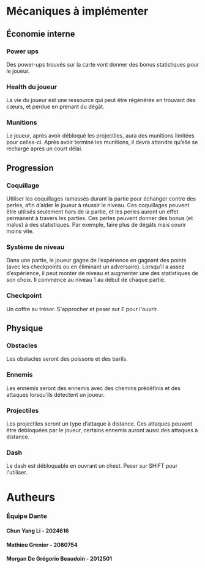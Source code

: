 # Mécaniques à implémenter
## Économie interne
### Power ups
Des power-ups trouvés sur la carte vont donner des bonus statistiques pour le joueur.
### Health du joueur
La vie du joueur est une ressource qui peut être régénérée en trouvant des cœurs, et perdue en prenant du dégât.
### Munitions
Le joueur, après avoir débloqué les projectiles, aura des munitions limitées pour celles-ci. Après avoir terminé les munitions, il devra attendre qu’elle se recharge après un court délai.
## Progression
### Coquillage
Utiliser les coquillages ramassés durant la partie pour échanger contre des perles, afin d’aider le joueur à réussir le niveau. Ces coquillages peuvent être utilisés seulement hors de la partie, et les perles auront un effet permanent à travers les parties. Ces perles peuvent donner des bonus (et malus) à des statistiques. Par exemple, faire plus de dégâts mais courir moins vite.

### Système de niveau
Dans une partie, le joueur gagne de l’expérience en gagnant des points (avec les checkpoints ou en éliminant un adversaire). Lorsqu’il a assez d’expérience, il peut monter de niveau et augmenter une des statistiques de son choix. Il commence au niveau 1 au début de chaque partie. 
### Checkpoint
Un coffre au trésor. S'approcher et peser sur E pour l'ouvrir.

## Physique
### Obstacles
Les obstacles seront des poissons et des barils. 
### Ennemis
Les ennemis seront des ennemis avec des chemins prédéfinis et des attaques lorsqu’ils détectent un joueur.
### Projectiles
Les projectiles seront un type d’attaque à distance. Ces attaques peuvent être débloquées par le joueur, certains ennemis auront aussi des attaques à distance.
### Dash
Le dash est débloquable en ouvrant un chest. Peser sur SHIFT pour l'utiliser.

# Autheurs
### Équipe Dante
#### Chun Yang Li - 2024616
#### Mathieu Grenier - 2080754
#### Morgan De Grégorio Beaudoin - 2012501
